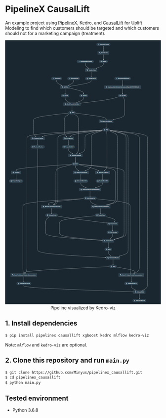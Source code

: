# PipelineX CausalLift

An example project using [PipelineX](https://github.com/Minyus/pipelinex), Kedro, and [CausalLift](https://github.com/Minyus/causallift) for Uplift Modeling to find which customers should be targeted and which customers should not for a marketing campaign (treatment).

<p align="center">
<img src="img/kedro_pipeline.PNG">
Pipeline visualized by Kedro-viz
</p>


## 1. Install dependencies

```bash
$ pip install pipelinex causallift xgboost kedro mlflow kedro-viz
```

Note: `mlflow` and `kedro-viz` are optional.

## 2. Clone this repository and run `main.py`

```bash
$ git clone https://github.com/Minyus/pipelinex_causallift.git
$ cd pipelinex_causallift
$ python main.py
```
## Tested environment

- Python 3.6.8
